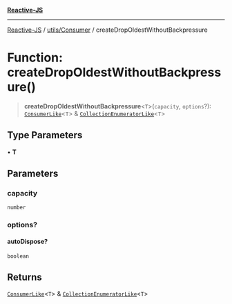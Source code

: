 [**Reactive-JS**](../../../README.md)

***

[Reactive-JS](../../../README.md) / [utils/Consumer](../README.md) / createDropOldestWithoutBackpressure

# Function: createDropOldestWithoutBackpressure()

> **createDropOldestWithoutBackpressure**\<`T`\>(`capacity`, `options`?): [`ConsumerLike`](../../interfaces/ConsumerLike.md)\<`T`\> & [`CollectionEnumeratorLike`](../../interfaces/CollectionEnumeratorLike.md)\<`T`\>

## Type Parameters

• **T**

## Parameters

### capacity

`number`

### options?

#### autoDispose?

`boolean`

## Returns

[`ConsumerLike`](../../interfaces/ConsumerLike.md)\<`T`\> & [`CollectionEnumeratorLike`](../../interfaces/CollectionEnumeratorLike.md)\<`T`\>
